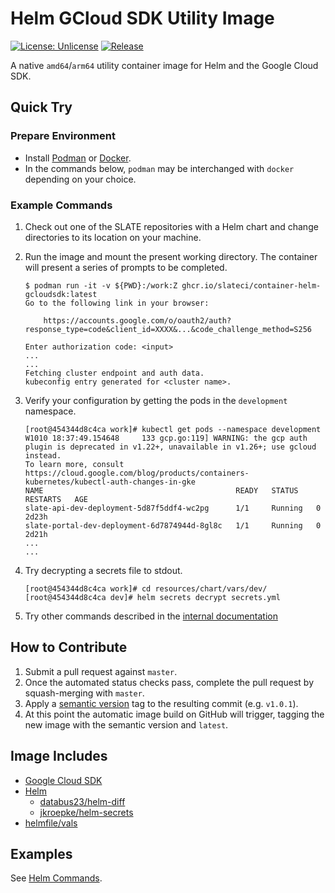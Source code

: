 
# Helm GCloud SDK Utility Image

[![License: Unlicense](https://img.shields.io/badge/license-Unlicense-blue.svg)](http://unlicense.org/)
[![Release](https://github.com/slateci/container-helm-gcloudsdk/actions/workflows/release.yml/badge.svg)](https://github.com/slateci/container-helm-gcloudsdk/actions/workflows/release.yml)

A native `amd64`/`arm64` utility container image for Helm and the Google Cloud SDK.

## Quick Try

### Prepare Environment

* Install [Podman](https://podman.io/getting-started/installation) or [Docker](https://docs.docker.com/get-docker/).
* In the commands below, `podman` may be interchanged with `docker` depending on your choice.

### Example Commands

1. Check out one of the SLATE repositories with a Helm chart and change directories to its location on your machine.
1. Run the image and mount the present working directory. The container will present a series of prompts to be completed.

   ```shell
   $ podman run -it -v ${PWD}:/work:Z ghcr.io/slateci/container-helm-gcloudsdk:latest
   Go to the following link in your browser:
   
       https://accounts.google.com/o/oauth2/auth?response_type=code&client_id=XXXX&...&code_challenge_method=S256
   
   Enter authorization code: <input>
   ...
   ...
   Fetching cluster endpoint and auth data.
   kubeconfig entry generated for <cluster name>.
   ```

1. Verify your configuration by getting the pods in the `development` namespace.

   ```shell
   [root@454344d8c4ca work]# kubectl get pods --namespace development
   W1010 18:37:49.154648     133 gcp.go:119] WARNING: the gcp auth plugin is deprecated in v1.22+, unavailable in v1.26+; use gcloud instead.
   To learn more, consult https://cloud.google.com/blog/products/containers-kubernetes/kubectl-auth-changes-in-gke
   NAME                                           READY   STATUS    RESTARTS   AGE
   slate-api-dev-deployment-5d87f5ddf4-wc2pg      1/1     Running   0          2d23h
   slate-portal-dev-deployment-6d7874944d-8gl8c   1/1     Running   0          2d21h
   ...
   ...
   ```

1. Try decrypting a secrets file to stdout.

   ```shell
   [root@454344d8c4ca work]# cd resources/chart/vars/dev/
   [root@454344d8c4ca dev]# helm secrets decrypt secrets.yml
   ```

1. Try other commands described in the [internal documentation](https://docs.google.com/document/d/1Tn31mUMoJpKJrSvxemOAgS39NkJLQPk_AN5YwUfk4gM/edit?usp=sharing)

## How to Contribute

1. Submit a pull request against `master`.
2. Once the automated status checks pass, complete the pull request by squash-merging with `master`.
3. Apply a [semantic version](https://semver.org/) tag to the resulting commit (e.g. `v1.0.1`).
4. At this point the automatic image build on GitHub will trigger, tagging the new image with the semantic version and `latest`.

## Image Includes

* [Google Cloud SDK](https://cloud.google.com/sdk/docs/install)
* [Helm](https://helm.sh/)
    * [databus23/helm-diff](https://github.com/databus23/helm-diff)
    * [jkroepke/helm-secrets](https://github.com/jkroepke/helm-secrets)
* [helmfile/vals](https://github.com/helmfile/vals)

## Examples

See [Helm Commands](https://docs.google.com/document/d/1Tn31mUMoJpKJrSvxemOAgS39NkJLQPk_AN5YwUfk4gM/edit?usp=sharing).
